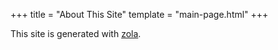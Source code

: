 +++
title = "About This Site"
template = "main-page.html"
+++

This site is generated with [zola](https://getzola.org).
